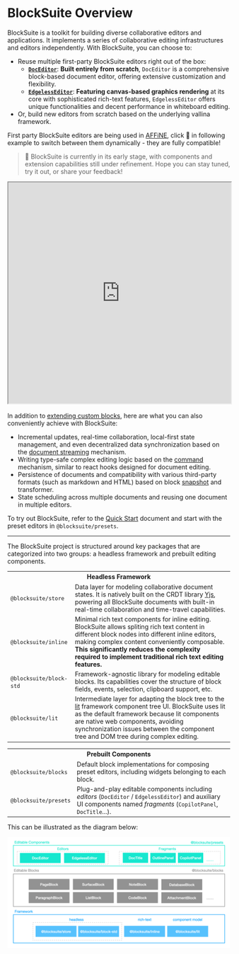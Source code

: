 # BlockSuite Overview

BlockSuite is a toolkit for building diverse collaborative editors and applications. It implements a series of collaborative editing infrastructures and editors independently. With BlockSuite, you can choose to:

- Reuse multiple first-party BlockSuite editors right out of the box:
  - [**`DocEditor`**](../components/doc-editor): **Built entirely from scratch**, `DocEditor` is a comprehensive block-based document editor, offering extensive customization and flexibility.
  - [**`EdgelessEditor`**](../components/edgeless-editor): **Featuring canvas-based graphics rendering** at its core with sophisticated rich-text features, `EdgelessEditor` offers unique functionalities and decent performance in whiteboard editing.
- Or, build new editors from scratch based on the underlying vallina framework.

First party BlockSuite editors are being used in [AFFiNE](https://github.com/toeverything/AFFiNE), click 🔁 in following example to switch between them dynamically - they are fully compatible!

> 🚧 BlockSuite is currently in its early stage, with components and extension capabilities still under refinement. Hope you can stay tuned, try it out, or share your feedback!

<iframe src="https://try-blocksuite.vercel.app/starter/?init" width="100%" height="500"></iframe>

In addition to [extending custom blocks](./working-with-block-tree#defining-new-blocks), here are what you can also conveniently achieve with BlockSuite:

- Incremental updates, real-time collaboration, local-first state management, and even decentralized data synchronization based on the [document streaming](./data-synchronization#document-streaming) mechanism.
- Writing type-safe complex editing logic based on the [command](./command) mechanism, similar to react hooks designed for document editing.
- Persistence of documents and compatibility with various third-party formats (such as markdown and HTML) based on block [snapshot](./data-synchronization#snapshot-api) and transformer.
- State scheduling across multiple documents and reusing one document in multiple editors.

To try out BlockSuite, refer to the [Quick Start](./quick-start) document and start with the preset editors in `@blocksuite/presets`.

---

The BlockSuite project is structured around key packages that are categorized into two groups: a headless framework and prebuilt editing components.

<table>
  <tr>
    <th colspan="2">Headless Framework</th>
  </tr>
  <tr>
    <td><code>@blocksuite/store</code></td>
    <td>Data layer for modeling collaborative document states. It is natively built on the CRDT library <a href="https://github.com/yjs/yjs">Yjs</a>, powering all BlockSuite documents with built-in real-time collaboration and time-travel capabilities.</td>
  </tr>
  <tr>
    <td><code>@blocksuite/inline</code></td>
    <td>Minimal rich text components for inline editing. BlockSuite allows spliting rich text content in different block nodes into different inline editors, making complex content conveniently composable. <strong>This significantly reduces the complexity required to implement traditional rich text editing features.</strong></td>
  </tr>
  <tr>
    <td><code>@blocksuite/block-std</code></td>
    <td>Framework-agnostic library for modeling editable blocks. Its capabilities cover the structure of block fields, events, selection, clipboard support, etc.</td>
  </tr>
  <tr>
    <td><code>@blocksuite/lit</code></td>
    <td>Intermediate layer for adapting the block tree to the <a href="https://lit.dev/">lit</a> framework component tree UI. BlockSuite uses lit as the default framework because lit components are native web components, avoiding synchronization issues between the component tree and DOM tree during complex editing.</td>
  </tr>
</table>

<table>
  <tr>
    <th colspan="2">Prebuilt Components</th>
  </tr>
  <tr>
    <td><code>@blocksuite/blocks</code></td>
    <td>Default block implementations for composing preset editors, including widgets belonging to each block.</td>
  </tr>
  <tr>
    <td><code>@blocksuite/presets</code></td>
    <td>Plug-and-play editable components including <i>editors</i> (<code>DocEditor</code> / <code>EdgelessEditor</code>) and auxiliary UI components named <i>fragments</i> (<code>CopilotPanel</code>, <code>DocTitle</code>...).</td>
  </tr>
</table>

This can be illustrated as the diagram below:

![package-overview.png](../images/package-overview.png)
